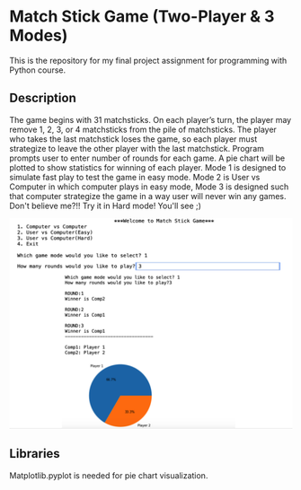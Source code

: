 # Match Stick Game (Two-Player & 3 Modes)

This is the repository for my final project assignment for programming with Python course.

## Description

The game begins with 31 matchsticks. On each player’s turn, the player may remove 1, 2, 3, or 4 matchsticks from the pile of matchsticks. The player who takes the last matchstick loses the game, so each player must strategize to leave the other player with the last matchstick. Program prompts user to enter number of rounds for each game.
A pie chart will be plotted to show statistics for winning of each player.
Mode 1 is designed to simulate fast play to test the game in easy mode.
Mode 2 is User vs Computer in which computer plays in easy mode,
Mode 3 is designed such that computer strategize the game in a way user will never win any games. Don't believe me?!! Try it in Hard mode! You'll see ;)

![Screen shot of the run](snapshot.png)

## Libraries

Matplotlib.pyplot is needed for pie chart visualization.
